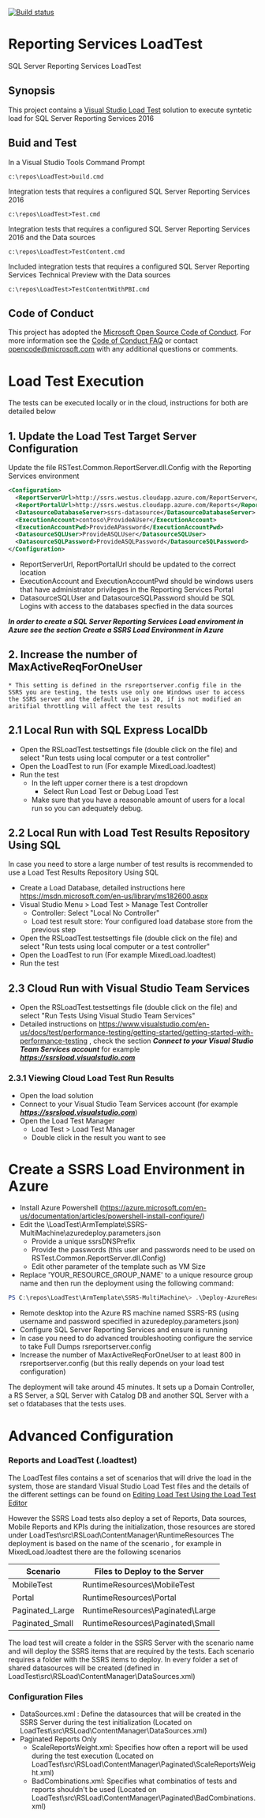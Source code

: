 [![Build status](https://ci.appveyor.com/api/projects/status/github/microsoft/reportingservicestools?branch=master&svg=true)](https://ci.appveyor.com/project/jtarquino/reportingservicestools)
# Reporting Services LoadTest
SQL Server Reporting Services LoadTest 

## Synopsis
This project contains a [Visual Studio Load Test](https://www.visualstudio.com/en-us/docs/test/performance-testing/getting-started/getting-started-with-performance-testing) solution to execute syntetic load for SQL Server Reporting Services 2016 

## Buid and Test
In a Visual Studio Tools Command Prompt
```
c:\repos\LoadTest>build.cmd
```
Integration tests that requires a configured SQL Server Reporting Services 2016
```
c:\repos\LoadTest>Test.cmd
```
Integration tests that requires a configured SQL Server Reporting Services 2016 and the Data sources
```
c:\repos\LoadTest>TestContent.cmd
```
Included integration tests that requires a configured SQL Server Reporting Services Technical Preview with the Data sources
```
c:\repos\LoadTest>TestContentWithPBI.cmd
```
## Code of Conduct

This project has adopted the [Microsoft Open Source Code of Conduct](https://opensource.microsoft.com/codeofconduct/). For more information see the [Code of Conduct FAQ](https://opensource.microsoft.com/codeofconduct/faq/) or contact [opencode@microsoft.com](mailto:opencode@microsoft.com) with any additional questions or comments.

# Load Test Execution 
The tests can be executed locally or in the cloud, instructions for both are detailed below

## 1. Update the Load Test Target Server Configuration
Update the file RSTest.Common.ReportServer.dll.Config with the Reporting Services environment
```xml
<Configuration>
  <ReportServerUrl>http://ssrs.westus.cloudapp.azure.com/ReportServer</ReportServerUrl>
  <ReportPortalUrl>http://ssrs.westus.cloudapp.azure.com/Reports</ReportPortalUrl>
  <DatasourceDatabaseServer>ssrs-datasource</DatasourceDatabaseServer>
  <ExecutionAccount>contoso\ProvideAUser</ExecutionAccount>
  <ExecutionAccountPwd>ProvideAPassword</ExecutionAccountPwd>
  <DatasourceSQLUser>ProvideASQLUser</DatasourceSQLUser>
  <DatasourceSQLPassword>ProvideASQLPassword</DatasourceSQLPassword>
</Configuration>
```
* ReportServerUrl, ReportPortalUrl should be updated to the correct location 
* ExecutionAccount and ExecutionAccountPwd should be windows users that have administrator privileges in the Reporting Services Portal
* DatasourceSQLUser and DatasourceSQLPassword should be SQL Logins with access to the databases specfied in the data sources

***In order to create a SQL Server Reporting Services Load enviroment in Azure see the section Create a SSRS Load Environment in Azure*** 

## 2. Increase the number of MaxActiveReqForOneUser
	* This setting is defined in the rsreportserver.config file in the SSRS you are testing, the tests use only one Windows user to access the SSRS server and the default value is 20, if is not modified an aritifial throttling will affect the test results 

## 2.1 Local Run with SQL Express LocalDb
* Open the RSLoadTest.testsettings file (double click on the file) and select "Run tests using local computer or a test controller"
* Open the LoadTest to run (For example MixedLoad.loadtest)
* Run the test
    * In the left upper corner there is a test dropdown
        * Select Run Load Test or Debug Load Test
    * Make sure that you have a reasonable amount of users for a local run so you can adequately debug.

## 2.2 Local Run with Load Test Results Repository Using SQL
In case you need to store a large number of test results is recommended to use a Load Test Results Repository Using SQL 
* Create a Load Database, detailed instructions here https://msdn.microsoft.com/en-us/library/ms182600.aspx
* Visual Studio Menu > Load Test > Manage Test Controller
    * Controller: Select "Local No Controller"
    * Load test result store: Your configured load database store from the previous step
* Open the RSLoadTest.testsettings file (double click on the file) and select "Run tests using local computer or a test controller"
* Open the LoadTest to run (For example MixedLoad.loadtest)
* Run the test

## 2.3 Cloud Run with Visual Studio Team Services
* Open the RSLoadTest.testsettings file (double click on the file) and select "Run Tests Using Visual Studio Team Services"
* Detailed instructions on https://www.visualstudio.com/en-us/docs/test/performance-testing/getting-started/getting-started-with-performance-testing , check the section ***Connect to your Visual Studio Team Services account*** for example ***https://ssrsload.visualstudio.com***

### 2.3.1 Viewing Cloud Load Test Run Results
* Open the load solution
* Connect to your Visual Studio Team Services account (for example ***https://ssrsload.visualstudio.com***)
* Open the Load Test Manager
    * Load Test > Load Test Manager
    * Double click in the result you want to see


# Create a SSRS Load Environment in Azure 
* Install Azure Powershell (https://azure.microsoft.com/en-us/documentation/articles/powershell-install-configure/)
* Edit the \LoadTest\ArmTemplate\SSRS-MultiMachine\azuredeploy.parameters.json
    * Provide a unique ssrsDNSPrefix
    * Provide the passwords (this user and passwords need to be used on RSTest.Common.ReportServer.dll.Config)
    * Edit other parameter of the template such as VM Size
* Replace 'YOUR_RESOURCE_GROUP_NAME' to a unique resource group name and then run the deployment using the following command:
```powershell
PS C:\repos\LoadTest\ArmTemplate\SSRS-MultiMachine\> .\Deploy-AzureResourceGroup.ps1 -ResourceGroupName 'YOUR_RESOURCE_GROUP_NAME' -ResourceGroupLocation 'westus2' -TemplateFile azuredeploy.json -TemplateParametersFile azuredeploy.parameters.json
```            
* Remote desktop into the Azure RS machine named SSRS-RS (using username and password specified in azuredeploy.parameters.json)
* Configure SQL Server Reporting Services and ensure is running
* In case you need to do advanced troubleshooting configure the service to take Full Dumps rsreportserver.config
            <Add Key="WatsonFlags" Value="0x0430" />      
* Increase the number of MaxActiveReqForOneUser to at least 800 in rsreportserver.config (but this really depends on your load test configuration)
            <Add Key="MaxActiveReqForOneUser" Value="800" />       

The deployment will take around 45 minutes. It sets up a Domain Controller, a RS Server, a SQL Server with Catalog DB and another SQL Server with a set o fdatabases that the tests uses.      


# Advanced Configuration

### Reports and LoadTest (.loadtest)
The LoadTest files contains a set of scenarios that will drive the load in the system, those are standard Visual Studio Load Test files and the details of the different settings can be found on [Editing Load Test Using the Load Test Editor](https://msdn.microsoft.com/en-us/library/ff406975(v=vs.140).aspx)

However the SSRS Load tests also deploy a set of Reports, Data sources, Mobile Reports and KPIs during the initialization, those resources are stored under LoadTest\src\RSLoad\ContentManager\RuntimeResources
The deployment is based on the name of the scenario , for example in MixedLoad.loadtest there are the following scenarios

|Scenario|Files to Deploy to the Server|
|-------|-----------|
|MobileTest|RuntimeResources\MobileTest|
|Portal|RuntimeResources\Portal|
|Paginated_Large|RuntimeResources\Paginated\Large|
|Paginated_Small|RuntimeResources\Paginated\Small|

The load test will create a folder in the SSRS Server with the scenario name and will deploy the SSRS items that are required by the tests.
Each scenario requires a folder with the SSRS items to deploy.
In every folder a set of shared datasources will be created (defined in LoadTest\src\RSLoad\ContentManager\DataSources.xml)

### Configuration Files
* DataSources.xml : Define the datasources that will be created in the SSRS Server during the test initialization (Located on LoadTest\src\RSLoad\ContentManager\DataSources.xml)
* Paginated Reports Only 
  * ScaleReportsWeight.xml: Specifies how often a report will be used during the test execution (Located on LoadTest\src\RSLoad\ContentManager\Paginated\ScaleReportsWeight.xml)
  * BadCombinations.xml:  Specifies what combinatios of tests and reports shouldn't be used (Located on LoadTest\src\RSLoad\ContentManager\Paginated\BadCombinations.xml)